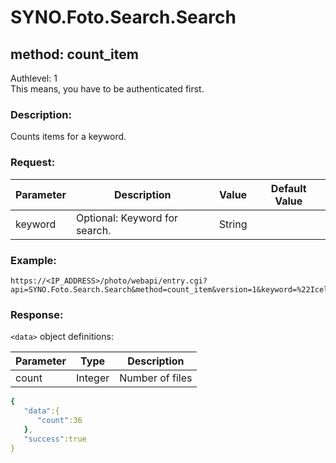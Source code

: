 # SYNO.Foto.Search.Search
## method: count_item
Authlevel: 1<br/>
This means, you have to be authenticated first.
### Description:
Counts items for a keyword.
### Request:

| Parameter | Description | Value | Default Value |
| --- | --- | --- | --- |
| keyword | Optional: Keyword for search. | String | |

### Example:
```
https://<IP_ADDRESS>/photo/webapi/entry.cgi?api=SYNO.Foto.Search.Search&method=count_item&version=1&keyword=%22Iceland%22
```

### Response:
`<data>` object definitions:

| Parameter | Type | Description |
| --- | --- | --- |
| count | Integer | Number of files |

```YAML
{
   "data":{
      "count":36
   },
   "success":true
}
```
